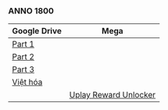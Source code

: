 ### **ANNO 1800**

| Google Drive | Mega |
|--------------|------|
| [Part 1](https://docs.google.com/uc?id=1rzn4k6ziZJCzSMVnrS9HZu6yGE4VMedN&e=166797) |  |
| [Part 2](https://docs.google.com/uc?id=1li1GQgCAxp6CSLvslgmxUWdafWELlUb6&e=166797) |  |
| [Part 3]() |  |
| [Việt hóa](https://docs.google.com/uc?id=11cAEA-tBe69NtLcrIdzTt7Ovp5au8s85&e=166797) |  |
|  | [Uplay Reward Unlocker](https://mega.nz/file/N6BkDTjJ#2YOl65F4qVhDpdZHhNSXFCjnLHWBJ0I9O_9z3pAiUi8) |
